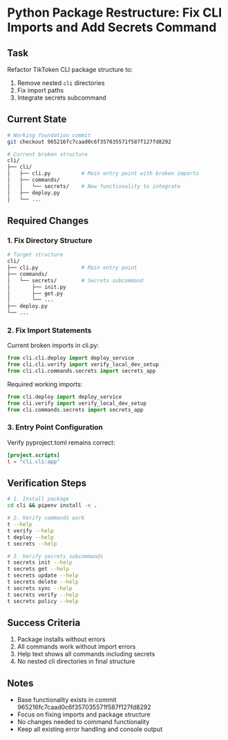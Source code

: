 # Python Package Restructure: Fix CLI Imports and Add Secrets Command

## Task
Refactor TikToken CLI package structure to:
1. Remove nested `cli` directories
2. Fix import paths
3. Integrate secrets subcommand

## Current State
```bash
# Working foundation commit
git checkout 965216fc7caad0c6f357035571f587f127fd8292

# Current broken structure
cli/
├── cli/
│   ├── cli.py          # Main entry point with broken imports
│   ├── commands/
│   │   └── secrets/    # New functionality to integrate
│   ├── deploy.py
│   └── ...
```

## Required Changes

### 1. Fix Directory Structure
```bash
# Target structure
cli/
├── cli.py              # Main entry point
├── commands/
│   └── secrets/        # Secrets subcommand
│       ├── init.py
│       ├── get.py
│       └── ...
├── deploy.py
└── ...
```

### 2. Fix Import Statements
Current broken imports in cli.py:
```python
from cli.cli.deploy import deploy_service
from cli.cli.verify import verify_local_dev_setup
from cli.cli.commands.secrets import secrets_app
```

Required working imports:
```python
from cli.deploy import deploy_service
from cli.verify import verify_local_dev_setup
from cli.commands.secrets import secrets_app
```

### 3. Entry Point Configuration
Verify pyproject.toml remains correct:
```toml
[project.scripts]
t = "cli.cli:app"
```

## Verification Steps
```bash
# 1. Install package
cd cli && pipenv install -e .

# 2. Verify commands work
t --help
t verify --help
t deploy --help
t secrets --help

# 3. Verify secrets subcommands
t secrets init --help
t secrets get --help
t secrets update --help
t secrets delete --help
t secrets sync --help
t secrets verify --help
t secrets policy --help
```

## Success Criteria
1. Package installs without errors
2. All commands work without import errors
3. Help text shows all commands including secrets
4. No nested cli directories in final structure

## Notes
- Base functionality exists in commit 965216fc7caad0c6f357035571f587f127fd8292
- Focus on fixing imports and package structure
- No changes needed to command functionality
- Keep all existing error handling and console output
